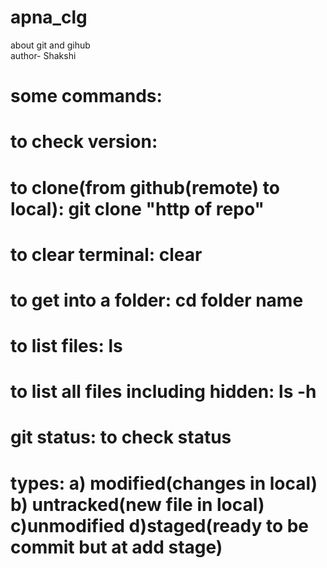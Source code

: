 # apna_clg
about git and gihub
<br>
author- Shakshi

# some commands:
# to check version:
# to clone(from github(remote) to local): git clone "http of repo"
# to clear terminal: clear
# to get into a folder: cd folder name
# to list files: ls
# to list all files including hidden: ls -h
# git status: to check status
# types: a) modified(changes in local) b) untracked(new file in local) c)unmodified d)staged(ready to be commit but at add stage)